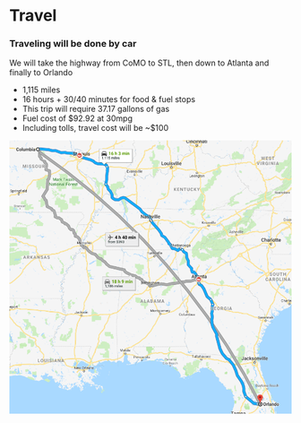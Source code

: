# Travel

### Traveling will be done by car
We will take the highway from CoMO to STL, then down to Atlanta and finally to Orlando

- 1,115 miles
- 16 hours + 30/40 minutes for food & fuel stops
- This trip will require 37.17 gallons of gas
- Fuel cost of $92.92 at 30mpg
- Including tolls, travel cost will be ~$100

![Route Photo](Route.png)
